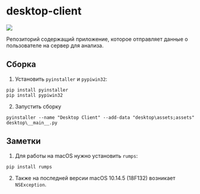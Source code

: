 # desktop-client

![](http://g.recordit.co/1Cuc3QmjE9.gif)

Репозиторий содержащий приложение, которое отправляет данные о пользователе на сервер для анализа.

## Сборка

1. Установить `pyinstaller` и `pypiwin32`:
```console
pip install pyinstaller
pip install pypiwin32
```

2. Запустить сборку
```console
pyinstaller --name "Desktop Client" --add-data "desktop\assets;assets" desktop\__main__.py
```

## Заметки

1. Для работы на macOS нужно установить `rumps`:
```console
pip install rumps
```

2. Также на последней версии macOS 10.14.5 (18F132) возникает `NSException`.